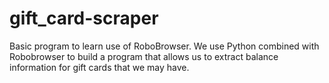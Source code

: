 # gift_card-scraper
Basic program to learn use of RoboBrowser.
We use Python combined with Robobrowser to build a program that allows us to extract balance information for gift cards that we may have.
